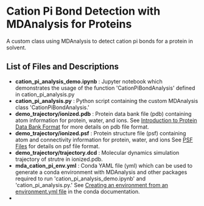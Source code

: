# Cation Pi Bond Detection with MDAnalysis for Proteins
A custom class using MDAnalysis to detect cation pi bonds for a protein in solvent.

## List of Files and Descriptions
- **cation_pi_analysis_demo.ipynb** : Jupyter notebook which demonstrates the usage of the function 'CationPiBondAnalysis' defined in cation_pi_analysis.py
- **cation_pi_analysis.py** : Python script containing the custom MDAnalysis class 'CationPiBondAnalysis.'
- **demo_trajectory/ionized.pdb** : Protein data bank file (pdb) containing atom information for protein, water, and ions. See [Introduction to Protein Data Bank Format](https://www.cgl.ucsf.edu/chimera/docs/UsersGuide/tutorials/pdbintro.html) for more details on pdb file format.
- **demo_trajectory/ionized.psf** : Protein structure file (psf) containing atom and connectivity information for protein, water, and ions See [PSF Files](https://www.ks.uiuc.edu/Training/Tutorials/namd/namd-tutorial-unix-html/node23.html) for details on psf file format.
- **demo_trajectory/trajectory.dcd** : Molecular dynamics simulation trajectory of strutre in ionized.pdb.
- **mda_cation_pi_env.yml** : Conda YAML file (yml) which can be used to generate a conda environment with MDAnalysis and other packages required to run 'cation_pi_analysis_demo.ipynb' and 'cation_pi_analysis.py.' See [Creating an environment from an environment.yml file](https://conda.io/projects/conda/en/latest/user-guide/tasks/manage-environments.html#creating-an-environment-from-an-environment-yml-file) in the conda documentation.
- 
